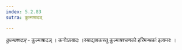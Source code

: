 ```yaml
---
index: 5.2.83
sutra: कुल्माषादञ्

---
```

_कुल्माषादञ्_ - कुल्माषादञ् । कनोऽपवादः ।स्याद्यावकस्तु कुल्माषश्चणको हरिमन्थकः॑ इत्यमरः । 